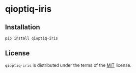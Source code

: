 # qioptiq-iris

## Installation

```console
pip install qioptiq-iris
```

## License

`qioptiq-iris` is distributed under the terms of the [MIT](https://spdx.org/licenses/MIT.html) license.
